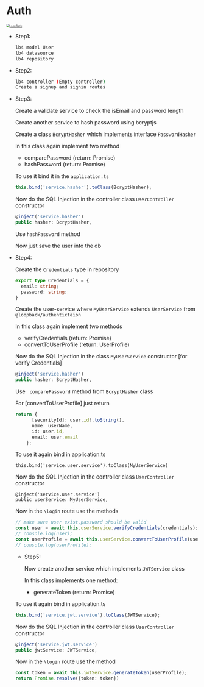 # Auth

[<img src="https://github.com/strongloop/loopback-next/raw/master/docs/site/imgs/branding/Powered-by-LoopBack-Badge-(blue)-@2x.png" alt="LoopBack" style="zoom: 50%;" />](http://loopback.io/)



* Step1: 

  ```bash
  lb4 model User
  lb4 datasource
  lb4 repository
  ```

* Step2: 

  ```bash
  lb4 controller (Empty controller)
  Create a signup and signin routes
  ```

* Step3:

  Create a validate service to check the isEmail and password length

  Create another service to hash password using bcryptjs

  Create a class ```BcryptHasher``` which implements interface ```PasswordHasher``` 

  In this class again implement two method

  * comparePassword (return: Promise<boolean>)
  * hashPassword (return: Promise<string>)

  

  To use it bind it in the ```application.ts``` 

  ```  typescript
  this.bind('service.hasher').toClass(BcryptHasher);
  ```


  Now do the SQL Injection in the controller class ``UserController`` constructor

  ```typescript
  @inject('service.hasher')
  public hasher: BcryptHasher,
  ```

  Use ``hashPassword`` method

  Now just save the user into the db

  

* Step4:

  Create the ``Credentials`` type in repository

  ```typescript
  export type Credentials = {
    email: string;
    password: string;
  }
  ```

  Create the user-service where ``MyUserService`` extends ``UserService`` from ``@loopback/authentictaion``

  In this class again implement two methods

  *  verifyCredentials (return: Promise<User>)
  * convertToUserProfile (return: UserProfile)

  

  Now do the SQL Injection in the class ``MyUserService``  constructor [for verify Credentials]

  ```typescript
  @inject('service.hasher')
  public hasher: BcryptHasher,
  ```

  Use ``` comparePassword``` method from ```BcryptHasher``` class

  

  For [convertToUserProfile] just return

  ```typescript
  return {
        [securityId]: user.id!.toString(),
        name: userName,
        id: user.id,
        email: user.email
      };
  ```

  

  To use it again bind in application.ts

  ```
  this.bind('service.user.service').toClass(MyUserService)
  ```

  Now do the SQL Injection in the controller class ``UserController`` constructor

  ```
  @inject('service.user.service')
  public userService: MyUserService,
  ```

  Now in the ``\login`` route use the methods

  ```typescript
  // make sure user exist,password should be valid
  const user = await this.userService.verifyCredentials(credentials);
  // console.log(user);
  const userProfile = await this.userService.convertToUserProfile(user);
  // console.log(userProfile);
  ```

  

  * Step5:

    Now create another service which implements ``JWTService`` class 

    In this class implements one method:

    * generateToken (return: Promise<string>)

  

  To use it again bind in application.ts

  ```typescript
  this.bind('service.jwt.service').toClass(JWTService);
  ```

  Now do the SQL Injection in the controller class ``UserController`` constructor

  ```typescript
  @inject('service.jwt.service')
  public jwtService: JWTService,
  ```

  Now in the ``\login`` route use the method

  ```typescript
  const token = await this.jwtService.generateToken(userProfile);
  return Promise.resolve({token: token})
  ```

  